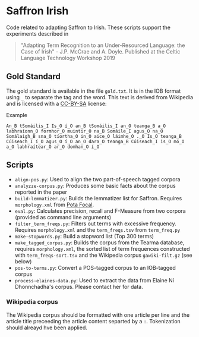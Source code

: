 # Saffron Irish

Code related to adapting Saffron to Irish. These scripts support the experiments
described in 

> "Adapting Term Recognition to an Under-Resourced Language: the Case of Irish" - J.P. McCrae and A. Doyle. Published at the Celtic Language Technology Workshop 2019

## Gold Standard

The gold standard is available in the file `gold.txt`. It is in the IOB format
using `_` to separate the tag and the word. This text is derived from Wikipedia
and is licensed with a [CC-BY-SA](https://en.wikipedia.org/wiki/Wikipedia:Text_of_Creative_Commons_Attribution-ShareAlike_4.0_International_License) license:

Example

    An_B tSomáilis_I Is_O í_O an_B tSomáilis_I an_O teanga_B a_O labhraíonn_O formhor_O muintir_O na_B Somáile_I agus_O na_O Somálaigh_B sna_O tíortha_O in_O aice_O láimhe_O ._O Is_O teanga_B Cúiseach_I í_O agus_O í_O an_O dara_O teanga_B Cúiseach_I is_O mó_O a_O labhraítear_O ar_O domhan_O í_O

## Scripts

* `align-pos.py`: Used to align the two part-of-speech tagged corpora
* `analyzze-corpus.py`: Produces some basic facts about the corpus reported in the paper
* `build-lemmatizer.py`: Builds the lemmatizer list for Saffron. Requires `morphology.xml` from [Pota Focal](http://www.potafocal.com).
* `eval.py`: Calculates precision, recall and F-Measure from two corpora (provided as command line arguments)
* `filter_term_freqs.py`: Filters out terms with excessive frequency. Requires `morphology.xml` and the `term_freqs.tsv` from `term_freq.py`
* `make-stopwords.py`: Build a stopword list (Top 300 terms)
* `make_tagged_corpus.py`: Builds the corpus from the Tearma database, requires `morphology.xml`, the sorted list of term frequences constructed with `term_freqs-sort.tsv` and the Wikipedia corpus `gawiki-filt.gz` (see below)
* `pos-to-terms.py`: Convert a POS-tagged corpus to an IOB-tagged corpus
* `process-elaines-data.py`: Used to extract the data from Elaine Ní Dhonnchadha's corpus. Please contact her for data.

### Wikipedia corpus

The Wikipedia corpus should be formatted with one article per line and the article title preceeding the article content separted by a `:`. Tokenization should alreayd hve been applied.
